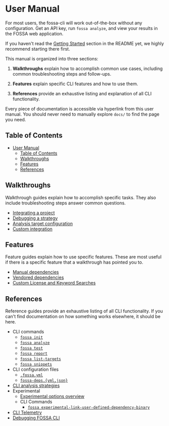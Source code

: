 # User Manual

For most users, the fossa-cli will work out-of-the-box without any configuration. Get an API key, run `fossa analyze`, and view your results in the FOSSA web application.

If you haven't read the [Getting Started](../README.md#getting-started) section in the README yet, we highly recommend starting there first.

This manual is organized into three sections:

<!-- 1. **Concepts** explain the intent and mechanics behind FOSSA concepts (e.g. how FOSSA thinks about "projects" or "dependencies"), including important nuances and subtleties. -->

1. **Walkthroughs** explain how to accomplish common use cases, including common troubleshooting steps and follow-ups.

2. **Features** explain specific CLI features and how to use them.

3. **References** provide an exhaustive listing and explanation of all CLI functionality.

Every piece of documentation is accessible via hyperlink from this user manual. You should never need to manually explore `docs/` to find the page you need.

## Table of Contents

<!-- 1. [Concepts](#concepts) -->
- [User Manual](#user-manual)
  - [Table of Contents](#table-of-contents)
  - [Walkthroughs](#walkthroughs)
  - [Features](#features)
  - [References](#references)

<!-- ## Concepts

Concept guides explain the nuances behind how basic FOSSA primitives work. If you're looking to accomplish a specific goal, you should probably start with [Walkthroughs](#walkthroughs), but if you come across confusing behavior, understanding Concepts can help you debug what's going on.

- [The FOSSA ontology: Projects, Revisions, Analyses, and Targets](./concepts/ontology.md)
- [What is a Dependency?](./concepts/dependencies.md)
- [Locators, Project Identity, and Dependency Identity](./concepts/locators-and-identity.md)
- [Lifecycle of an Analysis](./concepts/analysis-and-analyzers.md)
-->

## Walkthroughs

Walkthrough guides explain how to accomplish specific tasks. They also include troubleshooting steps answer common questions.

- [Integrating a project](./walkthroughs/integrating.md)
- [Debugging a strategy](./walkthroughs/debugging-your-integration.md)
- [Analysis target configuration](./walkthroughs/analysis-target-configuration.md)
- [Custom integration](./walkthroughs/custom-integrating-with-bower-example.md)

## Features

Feature guides explain how to use specific features. These are most useful if there is a specific feature that a walkthrough has pointed you to.

- [Manual dependencies](./features/manual-dependencies.md)
- [Vendored dependencies](./features/vendored-dependencies.md)
- [Custom License and Keyword Searches](./features/custom-license-and-keyword-searches.md)

## References

Reference guides provide an exhaustive listing of all CLI functionality. If you can't find documentation on how something works elsewhere, it should be here.

- CLI commands
  - [`fossa init`](./references/subcommands/init.md)
  - [`fossa analyze`](./references/subcommands/analyze.md)
  - [`fossa test`](./references/subcommands/test.md)
  - [`fossa report`](./references/subcommands/report.md)
  - [`fossa list-targets`](./references/subcommands/list-targets.md)
  - [`fossa snippets`](./references/subcommands/snippets.md)
  <!-- TODO Write this README file
  - [Common flags and options] -->
- CLI configuration files
  - [`.fossa.yml`](./references/files/fossa-yml.md)
  - [`fossa-deps.{yml,json}`](./references/files/fossa-deps.md)
- [CLI analysis strategies](./references/strategies/README.md)
- Experimental
  - [Experimental options overview](./references/experimental/README.md)
  - CLI Commands
    - [`fossa experimental-link-user-defined-dependency-binary`](./references/experimental/subcommands/experimental-link-user-defined-dependency-binary.md)
- [CLI Telemetry](./telemetry.md)
- [Debugging FOSSA CLI](./references/debugging/README.md)
